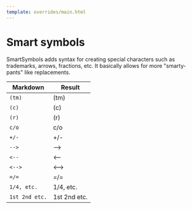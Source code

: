 ```yaml
---
template: overrides/main.html
---
```


# Smart symbols

SmartSymbols adds syntax for creating special characters such as trademarks, arrows, fractions, etc.  It basically
allows for more "smarty-pants" like replacements.

Markdown       | Result
-------------- |--------
`(tm)`         | (tm)
`(c)`          | (c)
`(r)`          | (r)
`c/o`          | c/o
`+/-`          | +/-
`-->`          | -->
`<--`          | <--
`<-->`         | <-->
`=/=`          | =/=
`1/4, etc.`    | 1/4, etc.
`1st 2nd etc.` |1st 2nd etc.